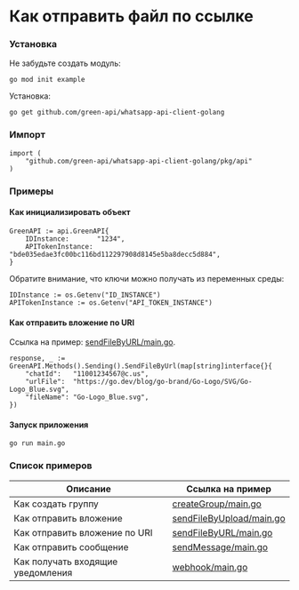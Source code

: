 # Как отправить файл по ссылке

### Установка

Не забудьте создать модуль:

```shell
go mod init example
```

Установка:

```shell
go get github.com/green-api/whatsapp-api-client-golang
```

### Импорт

```
import (
	"github.com/green-api/whatsapp-api-client-golang/pkg/api"
)
```

### Примеры

#### Как инициализировать объект

```
GreenAPI := api.GreenAPI{
    IDInstance:       "1234",
    APITokenInstance: "bde035edae3fc00bc116bd112297908d8145e5ba8decc5d884",
}
```

Обратите внимание, что ключи можно получать из переменных среды:

```
IDInstance := os.Getenv("ID_INSTANCE")
APITokenInstance := os.Getenv("API_TOKEN_INSTANCE")
```

#### Как отправить вложение по URI

Ссылка на пример: [sendFileByURL/main.go](
https://github.com/green-api/whatsapp-api-client-golang/blob/master/examples/sendFileByURL/main.go
).

```
response, _ := GreenAPI.Methods().Sending().SendFileByUrl(map[string]interface{}{
    "chatId":   "11001234567@c.us",
    "urlFile":  "https://go.dev/blog/go-brand/Go-Logo/SVG/Go-Logo_Blue.svg",
    "fileName": "Go-Logo_Blue.svg",
})
```

#### Запуск приложения

```shell
go run main.go
```

### Список примеров

| Описание                          | Ссылка на пример                                                                                                                  |
|-----------------------------------|-----------------------------------------------------------------------------------------------------------------------------------|
| Как создать группу                | [createGroup/main.go](https://github.com/green-api/whatsapp-api-client-golang/blob/master/examples/createGroup/main.go)           |
| Как отправить вложение            | [sendFileByUpload/main.go](https://github.com/green-api/whatsapp-api-client-golang/blob/master/examples/sendFileByUpload/main.go) |
| Как отправить вложение по URI     | [sendFileByURL/main.go](https://github.com/green-api/whatsapp-api-client-golang/blob/master/examples/sendFileByURL/main.go)       |
| Как отправить сообщение           | [sendMessage/main.go](https://github.com/green-api/whatsapp-api-client-golang/blob/master/examples/sendMessage/main.go)           |
| Как получать входящие уведомления | [webhook/main.go](https://github.com/green-api/whatsapp-api-client-golang/blob/master/examples/webhook/main.go)                   | 
